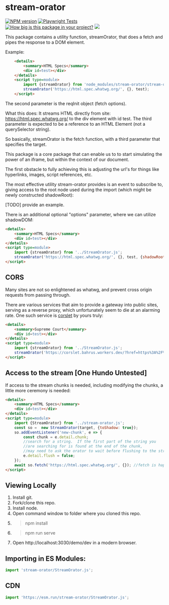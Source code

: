 # stream-orator

[![NPM version](https://badge.fury.io/js/stream-orator.png)](http://badge.fury.io/js/stream-orator)
[![Playwright Tests](https://github.com/bahrus/stream-orator/actions/workflows/CI.yml/badge.svg?branch=baseline)](https://github.com/bahrus/stream-orator/actions/workflows/CI.yml)
[![How big is this package in your project?](https://img.shields.io/bundlephobia/minzip/stream-orator?style=for-the-badge)](https://bundlephobia.com/result?p=stream-orator)
<img src="http://img.badgesize.io/https://cdn.jsdelivr.net/npm/stream-orator?compression=gzip">

This package contains a utility function, streamOrator, that does a fetch and pipes the response to a DOM element.

Example:

```html
    <details>
        <summary>HTML Specs</summary>
        <div id=test></div>
    </details>
    <script type=module>
        import {streamOrator} from 'node_modules/stream-orator/stream-orator.js';
        streamOrator('https://html.spec.whatwg.org/', {}, test);
    </script>
```

The second parameter is the reqInit object (fetch options).

What this does:  It streams HTML directly from site:  https://html.spec.whatwg.org/ to the div element with id test.  The third parameter is expected to be a reference to an HTML Element (not a querySelector string).

So basically, streamOrator is the fetch function, with a third parameter that specifies the target.

This package is a core package that can enable us to to start simulating the power of an iframe, but within the context of our document.  

The first obstacle to fully achieving this is adjusting the url's for things like hyperlinks, images, script references, etc.

The most effective utility stream-orator provides is an event to subscribe to, giving access to the root node used during the import (which might be newly constructed shadowRoot):

[TODO] provide an example.

There is an additional optional "options" parameter, where we can utilize shadowDOM:

```html
<details>
    <summary>HTML Specs</summary>
    <div id=test></div>
</details>
<script type=module>
    import {streamOrator} from '../StreamOrator.js';
    streamOrator('https://html.spec.whatwg.org/', {}, test, {shadowRoot: 'open'});
</script>
```

## CORS 

Many sites are not so enlightened as whatwg, and prevent cross origin requests from passing through.

There are various services that aim to provide a gateway into public sites, serving as a reverse proxy, which unfortunately seem to die at an alarming rate.  One such service is [corslet](https://corslet.bahrus.workers.dev/) by yours truly:

```html
<details>
    <summary>Supreme Court</summary>
    <div id=test></div>
</details>
<script type=module>
    import {streamOrator} from '../StreamOrator.js';
    streamOrator('https://corslet.bahrus.workers.dev/?href=https%3A%2F%2Fwww.supremecourt.gov%2Fabout%2Fmembers_text.aspx&lhs=%3Cdiv+id%3D%22pagemaindiv%22+class%3D%22col-md-9%22%3E&rhs=script&exclude_rhs=on&ts=2022-12-06T00%3A26%3A47.783Z&wrapper=%3Cdiv%3E%7C%3C%2Fdiv%3E&ua=', {}, test);
</script>
```

## Access to the stream [One Hundo Untested]

If access to the stream chunks is needed, including modifying the chunks, a little more ceremony is needed:

```html
<details>
    <summary>HTML Specs</summary>
    <div id=test></div>
</details>
<script type=module>
    import {StreamOrator} from '../stream-orator.js';
    const so =  new StreamOrator(target, {toShadow: true});
    so.addEventListener('new-chunk', e => {
        const chunk = e.detail.chunk;
        //search for a string.  If the first part of the string you 
        //are searching for is found at the end of the chunk, 
        //may need to ask the orator to wait before flushing to the stream.
        e.detail.flush = false;
    });
    await so.fetch('https://html.spec.whatwg.org/', {}); //fetch is happening!
</script>
```

## Viewing Locally

1.  Install git.
2.  Fork/clone this repo.
3.  Install node.
4.  Open command window to folder where you cloned this repo.
5.  > npm install
6.  > npm run serve
7.  Open http://localhost:3030/demo/dev in a modern browser.

## Importing in ES Modules:

```JavaScript
import 'stream-orator/StreamOrator.js';

```

## CDN

```JavaScript
import 'https://esm.run/stream-orator/StreamOrator.js';

```

